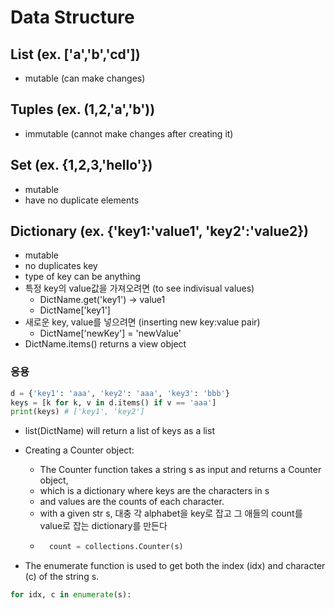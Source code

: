 # Data Structure

## List (ex. ['a','b','cd'])
- mutable (can make changes)

## Tuples (ex. (1,2,'a','b'))
- immutable (cannot make changes after creating it)

## Set (ex. {1,2,3,'hello'})
- mutable 
- have no duplicate elements

## Dictionary (ex. {'key1:'value1', 'key2':'value2})
- mutable
- no duplicates key
- type of key can be anything
- 특정 key의 value값을 가져오려면 (to see indivisual values)
    - DictName.get('key1') -> value1
    - DictName['key1']
- 새로운 key, value를 넣으려면 (inserting new key:value pair)
    - DictName['newKey'] = 'newValue'
- DictName.items() returns a view object
### 응용
``` python
d = {'key1': 'aaa', 'key2': 'aaa', 'key3': 'bbb'}
keys = [k for k, v in d.items() if v == 'aaa']
print(keys) # ['key1', 'key2']
```
- list(DictName) will return a list of keys as a list


- Creating a Counter object: 
    - The Counter function takes a string s as input and returns a Counter object, 
    - which is a dictionary where keys are the characters in s
    - and values are the counts of each character.
    - with a given str s, 대충 각 alphabet을 key로 잡고 그 애들의 count를 value로 잡는 dictionary를 만든다
    - ```python
        count = collections.Counter(s)
        ```

- The enumerate function is used to get both the index (idx) and character (c) of the string s.
```python
for idx, c in enumerate(s):
```
